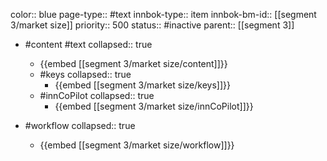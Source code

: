 color:: blue
page-type:: #text
innbok-type:: item
innbok-bm-id:: [[segment 3/market size]]
priority:: 500
status:: #inactive
parent:: [[segment 3]]

- #content #text
  collapsed:: true
	- {{embed [[segment 3/market size/content]]}}
  - #keys
    collapsed:: true
	  - {{embed [[segment 3/market size/keys]]}}
  - #innCoPilot
    collapsed:: true
	  - {{embed [[segment 3/market size/innCoPilot]]}}

- #workflow
  collapsed:: true
	- {{embed [[segment 3/market size/workflow]]}}

